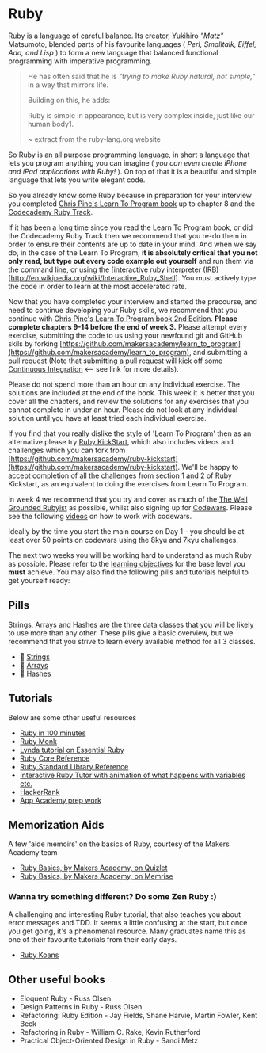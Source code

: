 # Ruby

Ruby is a language of careful balance. Its creator, Yukihiro _"Matz"_ Matsumoto, blended parts of his favourite languages ( _Perl, Smalltalk, Eiffel, Ada, and Lisp_ ) to form a new language that balanced functional programming with imperative programming.
>
> He has often said that he is _"trying to make Ruby natural, not simple,"_ in a way that mirrors life.
>
> Building on this, he adds:
>
> Ruby is simple in appearance, but is very complex inside, just like our human body1.
>
> ~ extract from the ruby-lang.org website

So Ruby is an all purpose programming language, in short a language that lets you program anything you can imagine ( _you can even create iPhone and iPad applications with Ruby!_ ). On top of that it is a beautiful and simple language that lets you write elegant code.

So you already know some Ruby because in preparation for your interview you completed [Chris Pine's Learn To Program book](https://pine.fm/LearnToProgram/) up to chapter 8 and the [Codecademy Ruby Track](http://www.codecademy.com/tracks/ruby).  

If it has been a long time since you read the Learn To Program book, or did the Codecademy Ruby Track then we recommend that you re-do them in order to ensure their contents are up to date in your mind.  And when we say do, in the case of the Learn To Program, **it is absolutely critical that you not only read, but type out every code example out yourself** and run them via the command line, or using the [interactive ruby interpreter (IRB)[http://en.wikipedia.org/wiki/Interactive_Ruby_Shell].  You must actively type the code in order to learn at the most accelerated rate.

Now that you have completed your interview and started the precourse, and need to continue developing your Ruby skills, we recommend that you continue with [Chris Pine's Learn To Program book 2nd Edition](https://drive.google.com/file/d/0Bz17qR4zZedib0M5RnRwWFl3MUk/view).  **Please complete chapters 9-14 before the end of week 3.** Please attempt every exercise, submitting the code to us using your newfound git and GitHub skils by forking [https://github.com/makersacademy/learn_to_program](https://github.com/makersacademy/learn_to_program), and submitting a pull request (Note that submitting a pull request will kick off some [Continuous Integration](pills/continuous_integration.md) <-- see link for more details). 

Please do not spend more than an hour on any individual exercise.  The solutions are included at the end of the book.  This week it is better that you cover all the chapters, and review the solutions for any exercises that you cannot complete in under an hour.  Please do not look at any individual solution until you have at least tried each individual exercise.

If you find that you really dislike the style of 'Learn To Program' then as an alternative please try [Ruby KickStart](http://www.ruby-kickstart.com/), which also includes videos and challenges which you can fork from [https://github.com/makersacademy/ruby-kickstart](https://github.com/makersacademy/ruby-kickstart).  We'll be happy to accept completion of all the challenges from section 1 and 2 of Ruby Kickstart, as an equivalent to doing the exercises from Learn To Program.

In week 4 we recommend that you try and cover as much of the [The Well Grounded Rubyist](http://pingo.edu.vn/wp-content/uploads/2014/07/The-Well-Grounded-Rubyist.pdf) as possible, whilst also signing up for [Codewars](www.codewars.com/r/UiT03A).  Please see the following [ videos](http://www.youtube.com/playlist?list=PLc4BYny7PXeRAnS-spcZWfzVcKg1PONXP) on how to work with codewars. 

Ideally by the time you start the main course on Day 1 - you should be at least over 50 points on codewars using the 8kyu and 7kyu challenges.

The next two weeks you will be working hard to understand as much Ruby as possible.  Please refer to the [learning objectives](learning_objectives.md) for the base level you **must** achieve. You may also find the following pills and tutorials helpful to get yourself ready:

## Pills

Strings, Arrays and Hashes are the three data classes that you will be likely to use more than any other. These pills give a basic overview, but we recommend that you strive to learn every available method for all 3 classes.

- :pill: [Strings](/pills/strings.md)
- :pill: [Arrays](/pills/arrays.md)
- :pill: [Hashes](/pills/hashes.md)

## Tutorials

Below are some other useful resources

- [Ruby in 100 minutes](http://tutorials.jumpstartlab.com/projects/ruby_in_100_minutes.html)
- [Ruby Monk](https://rubymonk.com/learning/books/1-ruby-primer/chapters/6-objects/lessons/35-introduction-to-objects)
- [Lynda tutorial on Essential Ruby](http://www.lynda.com/Ruby-tutorials/essential-training/47905-2.html)
- [Ruby Core Reference](http://www.ruby-doc.org/core-2.1.2/)
- [Ruby Standard Library Reference](http://www.ruby-doc.org/stdlib-2.1.2/)
- [Interactive Ruby Tutor with animation of what happens with variables etc.](http://www.basicruby.com/tutor)
- [HackerRank](https://www.hackerrank.com)
- [App Academy prep work](https://github.com/appacademy/prep-work)

## Memorization Aids

A few 'aide memoirs' on the basics of Ruby, courtesy of the Makers Academy team

- [Ruby Basics, by Makers Academy, on Quizlet](http://quizlet.com/join/VctmNbYus)
- [Ruby Basics, by Makers Academy, on Memrise](http://www.memrise.com/course/357359/ruby-by-makers-academy/)

### Wanna try something different? Do some Zen Ruby :)

A challenging and interesting Ruby tutorial, that also teaches you about error messages and TDD. It seems a little confusing at the start, but once you get going, it's a phenomenal resource. Many graduates name this as one of their favourite tutorials from their early days.

- [Ruby Koans](http://rubykoans.com)

## Other useful books

- Eloquent Ruby - Russ Olsen
- Design Patterns in Ruby - Russ Olsen
- Refactoring: Ruby Edition - Jay Fields, Shane Harvie, Martin Fowler, Kent Beck
- Refactoring in Ruby - William C. Rake, Kevin Rutherford
- Practical Object-Oriented Design in Ruby - Sandi Metz
